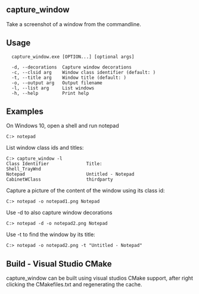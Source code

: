 capture_window
--------------

Take a screenshot of a window from the commandline.

Usage
-----

```
  capture_window.exe [OPTION...] [optional args]

  -d, --decorations  Capture window decorations
  -c, --clsid arg    Window class identifier (default: )
  -t, --title arg    Window title (default: )
  -o, --output arg   Output filename
  -l, --list arg     List windows
  -h, --help         Print help
```

Examples
--------

On Windows 10, open a shell and run notepad

```shell
C:> notepad
```

List window class ids and titles:

```shell
C:> capture_window -l
Class Identifier              Title:
Shell_TrayWnd
Notepad                       Untitled - Notepad
CabinetWClass                 thirdparty
```


Capture a picture of the content of the window using its class id:

```shell
C:> notepad -o notepad1.png Notepad
```

Use -d to also capture window decorations

```shell
C:> notepad -d -o notepad2.png Notepad
```


Use -t to find the window by its title:

```shell
C:> notepad -o notepad2.png -t "Untitled - Notepad"
```


Build - Visual Studio CMake
---------------------------

capture_window can be built using visual studios CMake support, after
right clicking the CMakefiles.txt and regenerating the cache.